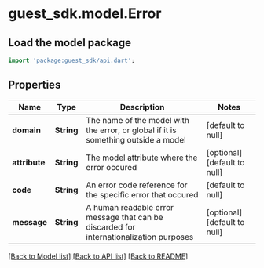 # guest_sdk.model.Error

## Load the model package
```dart
import 'package:guest_sdk/api.dart';
```

## Properties
Name | Type | Description | Notes
------------ | ------------- | ------------- | -------------
**domain** | **String** | The name of the model with the error, or global if it is something outside a model | [default to null]
**attribute** | **String** | The model attribute where the error occured | [optional] [default to null]
**code** | **String** | An error code reference for the specific error that occured | [default to null]
**message** | **String** | A human readable error message that can be discarded for internationalization purposes | [optional] [default to null]

[[Back to Model list]](../README.md#documentation-for-models) [[Back to API list]](../README.md#documentation-for-api-endpoints) [[Back to README]](../README.md)



